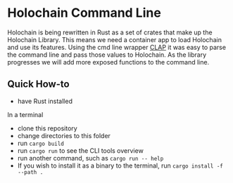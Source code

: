 # Holochain Command Line

Holochain is being rewritten in Rust as a set of crates that make up the Holochain Library. This means we need a container app to load Holochain and use its features. Using the cmd line wrapper [CLAP](https://github.com/kbknapp/clap-rs ) it was easy to parse the command line and pass those values to Holochain.
As the library progresses we will add more exposed functions to the command line.

## Quick How-to
- have Rust installed

In a terminal
- clone this repository
- change directories to this folder
- run `cargo build`
- run `cargo run` to see the CLI tools overview
- run another command, such as `cargo run -- help`
- If you wish to install it as a binary to the terminal, run `cargo install -f --path .`
